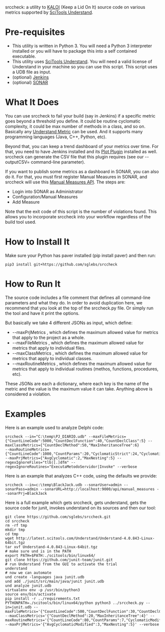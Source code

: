 srccheck: a utility to [KALOI](http://structure101.com/2006/10/complexity-debt-dont-fix-it-keep-a-lid-on-it/) (Keep a Lid On It) source code on various metrics supported by [SciTools Understand](https://scitools.com).

Pre-requisites
===============
* This utility is written in Python 3. You will need a Python 3 interpreter installed or you will have to package
this into a self contained executable. 
* This utility uses [SciTools Understand](https://scitools.com). You will need a valid license of Understand
in your machine so you can use this script. This script uses a UDB file as input.
* (optional) [Jenkins](https://jenkins-ci.org)
* (optional) [SONAR](http://www.sonarsource.com)

What It Does
=============
You can use srccheck to fail your build (say in Jenkins) if a specific metric goes beyond a threshold you define.
It could be routine cyclomatic complexity, it could be max number of methods in a class, and so on. Basically any
[Understand Metric](https://scitools.com/support/metrics_list/) can be used. And it supports many programming
languages (Java, C++, Python, etc).

Beyond that, you can keep a trend dashboard of your metrics over time. For that, you need to have Jenkins installed
and its [Plot Plugin](https://wiki.jenkins-ci.org/display/JENKINS/Plot+Plugin) installed as well. srccheck can
generate the CSV file that this plugin requires (see our --outputCSV= command-line parameter).

If you want to publish some metrics as a dashboard in SONAR, you can also do it. For that, you must first
register Manual Measures in SONAR, and srccheck will use this [Manual Measures API](http://docs.codehaus.org/pages/viewpage.action?pageId=229743270).
The steps are:

 * Login into SONAR as Administrator
 * Configuration/Manual Measures
 * Add Measure

Note that the exit code of this script is the number of violations found. This allows you to incorporate srccheck
into your workflow regardless of the build tool used.

How to Install It
=================

Make sure your Python has paver installed (pip install paver) and then run:
```
pip3 install git+https://github.com/sglebs/srccheck
```


How to Run It
=============
The source code includes a file comment that defines all command-line parameters and what they do. In order to avoid
duplication here, we recommend that you look at the top of the srccheck.py file. Or simply run the tool and have it
print the options.

But basically we take 4 different JSONs as input, which define:

 * --maxPrjMetrics , which defines the maximum allowed value for metrics that apply to the project as a whole.
 * --maxFileMetrics , which defines the maximum allowed value for metrics that apply to individual files.
 * --maxClassMetrics , which defines the maximum allowed value for metrics that apply to individual classes.
 * --maxRoutineMetrics , which defines the maximum allowed value for metrics that apply to individual routines (methos, functions, procedures, etc).
 
These JSONs are each a dictionary, where each key is the name of the metric and the value is the maximum value it can take.
Anything above is considered a violation. 

Examples
=========

Here is an example used to analyze Delphi code:

```
srccheck --in="C:\temp\PJ_DIARIO.udb" --maxFileMetrics={"CountLineCode":5000,"CountDeclFunction":40,"CountDeclClass":5} --maxClassMetrics={"CountDeclMethod":50,"MaxInheritanceTree":6}
--maxRoutineMetrics={"CountLineCode":1000,"CountParams":20,"CyclomaticStrict":24,"CyclomaticModified":12} --maxPrjMetrics={"AvgCyclomatic":2,"MaxNesting":5} --regexIgnoreFiles="tlb|[.]dfm" --regexIgnoreRoutines="ExecutaMetodoServidor|Invoke" --verbose
```

Here is an example that analyzes C++ code, using the defaults we provide:

```
srccheck --in=c:\temp\BlackJack.udb --sonarUser=admin --sonarPass=admin --sonarURL=http://localhost:9000/api/manual_measures --sonarPrj=BlackJack 
```

Here is a full example which gets srccheck, gets understand, gets the source code for junit,
invokes understand on its sources and then our tool:

```
git clone https://github.com/sglebs/srccheck.git
cd srccheck
rm -rf tmp
mkdir tmp
cd tmp
wget http://latest.scitools.com/Understand/Understand-4.0.843-Linux-64bit.tgz
tar xvf Understand-4.0.843-Linux-64bit.tgz
# make sure und is in the PATH
export PATH=$PATH:./scitools/bin/linux64/
git clone https://github.com/junit-team/junit.git
# run Understand from the GUI to activate the trial
understand
# now we can automate
und create -languages java junit.udb
und add ./junit/src/main/java/junit junit.udb
und analyze junit.udb
virtualenv env -p /usr/bin/python3
source env/bin/activate
pip install -r ../requirements.txt
PYTHONPATH=./scitools/bin/linux64/python python3 ../srccheck.py --in=junit.udb --maxFileMetrics='{"CountLineCode":500,"CountDeclFunction":30,"CountDeclClass":1}' --maxClassMetrics='{"CountDeclMethod":20,"MaxInheritanceTree":4}' --maxRoutineMetrics='{"CountLineCode":80,"CountParams":7,"CyclomaticModified":7}' --maxPrjMetrics='{"AvgCyclomaticModified":3,"MaxNesting":5}' --verbose
```

